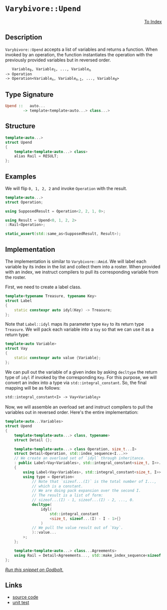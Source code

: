 <!-- Copyright 2024 Feng Mofan
SPDX-License-Identifier: Apache-2.0 -->

# `Varybivore::Upend`

<p style='text-align: right;'><a href="../../../index.md#list-modifications-7">To Index</a></p>

## Description

`Varybivore::Upend` accepts a list of variables and returns a function.
When invoked by an operation, the function instantiates the operation with the previously provided variables but in reversed order.

<pre><code>   Variable<sub>0</sub>, Variable<sub>1</sub>, ..., Variable<sub>n</sub>
-> Operation
-> Operation&lt;Variable<sub>n</sub>, Variable<sub>n-1</sub>, ..., Variable<sub>0</sub>&gt;</code></pre>

## Type Signature

```Haskell
Upend ::   auto...
        -> template<template<auto...> class...>
```

## Structure

```C++
template<auto...>
struct Upend
{
    template<template<auto...> class>
    alias Rail = RESULT;
};
```

## Examples

We will flip `0, 1, 2, 2` and invoke `Operation` with the result.

```C++
template<auto...>
struct Operation;

using SupposedResult = Operation<2, 2, 1, 0>;

using Result = Upend<0, 1, 2, 2>
::Rail<Operation>;

static_assert(std::same_as<SupposedResult, Result>);
```

## Implementation

The implementation is similar to `Varybivore::Amid`.
We will label each variable by its index in the list and collect them into a roster.
When provided with an index, we instruct compilers to pull its corresponding variable from the roster.

First, we need to create a label class.

```C++
template<typename Treasure, typename Key>
struct Label
{ 
    static constexpr auto idyl(Key) -> Treasure;
};
```

Note that `Label::idyl` maps its parameter type `Key` to its return type `Treasure`. We will pack each variable into a `Vay` so that we can use it as a return type:

```C++
template<auto Variable>
struct Vay
{
    static constexpr auto value {Variable};
};
```

We can pull out the variable of a given index by asking `decltype` the return type of `idyl` if invoked by the corresponding `Key`.
For this purpose, we will convert an index into a type via `std::integral_constant`.
So, the final mapping will be as follows:

<pre><code>std::integral_constant&lt;I&gt; -> Vay&lt;Variable<sub>I</sub>&gt;</code></pre>

Now, we will assemble an overload set and instruct compilers to pull the variables out in reversed order. Here's the entire implementation:

```C++
template<auto...Variables>
struct Upend
{
    template<template<auto...> class, typename>
    struct Detail {};

    template<template<auto...> class Operation, size_t...I>
    struct Detail<Operation, std::index_sequence<I...>>
    // We create an overload set of `idyl` through inheritance.
    : public Label<Vay<Variables>, std::integral_constant<size_t, I>>...
    {
        using Label<Vay<Variables>, std::integral_constant<size_t, I>>::idyl...;
        using type = Operation<
            // Note that `sizeof...(I)` is the total number of I...,
            // which is a constant.
            // We are doing pack expansion over the second I.
            // The result is a list of form:
            // sizeof...(I) - 1, sizeof...(I) - 2, ..., 0. 
            decltype(
                idyl(
                    std::integral_constant
                    <size_t, sizeof...(I) - I - 1>{}
                )
            // We pull the value result out of `Vay`.
            )::value...
        >;
    };

    template<template<auto...> class...Agreements>
    using Rail = Detail<Agreements..., std::make_index_sequence<sizeof...(Variables)>>::type;
};
```

[*Run this snippet on Godbolt.*](https://godbolt.org/#z:OYLghAFBqd5QCxAYwPYBMCmBRdBLAF1QCcAaPECAMzwBtMA7AQwFtMQByARg9KtQYEAysib0QXACx8BBAKoBnTAAUAHpwAMvAFYTStJg1DIApACYAQuYukl9ZATwDKjdAGFUtAK4sGIAMykrgAyeAyYAHI%2BAEaYxBLSAA6oCoRODB7evgGkyamOAqHhUSyx8VK2mPYFDEIETMQEmT5%2BgXaYDul1DQRFkTFxCbb1jc3ZbSO9Yf2lg1IAlLaoXsTI7Bzm/mHI3lgA1Cb%2Bbl6OtIQAnofYJhoAgpvbu5gHR8gKBOhYVFc393cEmBYiQMAMObgI50SjFYzwAKsRMEwFCtMKQ9hCocw2HsANKYS7%2Ba53d7ELwOPbBJixWi/EwAdgsBzuexZe3eTEcyD2aAY70wqkSxD2TBOqD2eHQ51oEDx53mewAtFc9vDEciEYcrHd6QARTW0/6A4EczBgkVEPYANQaeCp9B%2BxIIpPJAFkBKgiAxLtqGb9WWz6pzuQI%2BQKheaxQA3MReZ70izW4i26L2ul6/xa%2B5p/Xaw1AkGmo4RgB0pcTyfoCgdtxJZIIezkmPQtN9zNZAPzJrBHeNoKLotLxeVOyRCjRGOhbGr/tr5J1mHqdAOvuzGYNt39PYL3aN2/7REHw4MCgUewA8lDiBz0mjUgAvTAAfQIg4AktPWbP6/PFzSjhe4mvARbw%2BEAQDCLBVEfJQAEdYwYNYwVfQ9CQ/FkAHp0L2AB1Z5kARE1hQYPZUEjOJaFQJh0DZBcSKoA4ADYNAlKUTCY9EEGIZZgAQcUGAQOJCEMNYhzbFkQD2RIvBTPAuUpakwTdBgPQEAk3HLO1MCrQkQPQMCwgBYAr1oR8eXZQQwXvJ8CDRd9UMJQ8xOXTN/X9LxUiMCkqSqRT3U9NSNJTLSrl0/TBEwIyxFMkN6gso4rOfWyfkJfTJVoFCXNcll3LCYB0UhON/B1c9LyAhgwT9LLXMwvYIg9Z4CAQDlGI0KzUCoQcIFfeY2I0cVT0ahqPTEPYGAGIV2r2ZDS1ISqqtZGqAHcEFk3i8FPJhg15WKXzm%2Ba9hq3DhQRPZ0FQXLJKYZAAGs9n5RJDFSAQSLIoVBponlqOQvb5pq2EBL2BFkVoet1uFPYzneOi9n4YgWBAH6qpqtqOtLLr5QVPYuFvPAH3azrusVPYzDRQc0Q0YsmQ3faWSwHYJwgRGaZY6UmZpz9QPA8LIpMsydrZ9mXjcBKbLZXHMHxtHCcx18ia4H4Vz1JzBZ65Wkawo6pNoWgOOeaNvGeIGvBBkiTmh3qlJUr1etE6mafmMD9djRy7dc5LMpZXUcz%2BV2ty7I4/b7NwS1LI9R0HW4jMwQFGAIbSiVdnLPIAJSYJdDmKn807/NxI4RGPBAUMmAz0kAWCYa6nwg/loMwODGEQ%2BLxcl4sIECysevs7AwInb2vbXXNbnQgAqUex/H9DfhH0fYWwIRYTHye7mn8eJ/XB4EKeIWeTWRI4%2BrX5A8LYOB1D1DHWdesAKvGo%2B7uJO8qELxEjyTB0GTrTjfrDOSsA2%2BjhJsTNE2M9gaHduuB%2BewP7A2/kVBsTYwQaGAWiQBZhqxgVTnQME18yrgMHuyTkj5RxxAIBAd4pcFAwiIdpNwT8X4pDftAr%2BaImEgyuJ3CwHBFi0E4AAVl4H4DgWhSCoE4G4aw1g2TLFWHGMw/geCkAIJoLhixrogF4WYYsvCACc/heEMV4f4eRvCAAcZhJAaGkDwjgkheDwy4BoJBgjhGiI4LwBQIAkFKKEVw0gcBYAwEQCAZYBApI2QoBANAQI6BxAiDCTgqgTEMQVAxSQexgDIC5FIYsZheBv0ICQCUeh%2BCCBEGIdgFQSnyCUGoZRpBdDY0WleRInAeDcL4QIuprizwnDCdDRJyTUnpMyVjSQOS9gQA8NE%2BgQpNhcHmLwbxWhFgQCQFExIMSyARPWZskAwApAkxoCDOIHiIDRDqdEMIDRzitN4Jc5gxBzhnmiNoDo3iFFRLYIIM8DBaA3J8aQLA0QvDAGDtrDx3BeBYHLkYcQAL8AIk6GRCFwj%2BQdBOOsBRBkqh1LONEK8jyPBYDqU6PA8NIWkFetEBh84YXADOEYZRiwqAGGAAoS0eBMCLQAoIhRVSyniEqbIRQKh1AAoafoQwxgJGWH0HgaIHjICLFQHvdIEKFTkIzqYSw1gzAuNekmLAiqICLHaJ0ZwEBXBjD8NjEI0wShlD0HkNIAhrVOpSC6hgfQHVzEqNULokw3XYzNTUbojRvXjT0OyUYngWhRsmBG2Y5RTXSLWBIdpHB%2BGkGcbwVxewBkpLSRkrJYyzATNwAU2Zcj5mLKZYsASVFBgmtIGoyQ/hiy6LpBYyQ5imIaH0do/QnBbGkHhvI4sDEuAMRMdokxU7eGSC4Do/wDFs1dM4O4zxiimV%2BMCas4JvSTjkEoDsmZcS2CcAaCwSMdIFSbRHJ5Lg2jixcGLKi/ARBDXFNkAKip0gqkitqeKkAJMmlMBaZCjNWac0iM4D00JZtJpXpvXe7kBhH3PtfX1SZqBplxAOHIswCzt0%2BJWWs3DGyZnHsiRR3ZyHb0Pv2dohxfA6AAmIKc85AL7nXNuaQHjjznmvIcHxz5scfl/LqUCkFYLaAQoUdCqVcLhEIreXgZFdS0XIAxXx7F1jhF4oJecIl6xhGkvJQoqlNLARKdyjullTA2Ucq5Tyvj/LRCCv/cKmpYrhG6BJuh6VOrZV4uNcq1VIZOAao%2BFqmVFg9W5oNRKLS8BTVVDUxaq1sbsi2oYOgRNjrsbOpqEG3IHqagFd9SGgNPRSvVYEGGqYxRI3BsDdlm1wweiVeTUsFYab5lDszZ0gFeb6OocY1jTDb7y0fpIAR%2BRxGlkqNIA2rA8Rm3WJHWO59li6Q6LpHSfwPbJCpOxjB1xm6vE7v8UEkJYTqOntifEjgV6hksAUJGLkkYn3FgLO8PJs2v3Y3c%2BUoYAGfN1N0IEMDEG2mDeg%2Bujg8G%2BlIbhm9j7X2ft/frDhvDVajGLeu%2BRvHD3aMzJAJ9l%2Bj5vvaMfNjohaP/1sZOZQLjwiBP/IURzoTbzRO4a%2BQQCT/yVOYGBaCsQcm%2BOKdhaZqFeBEWOA0wCrTOmKV6dxfKozJmSVJgs7wKzShaW2cZaRvgrL2Wcu5ZiNzP6PN/pkIIQDvmdA5ECygOLcqFWpZERF3knB0LkPd8F%2BL%2Bq4iGpS0qv1GW/CWry6Vu1zWk3uvyOkUrxX0jdajel81tQ2tZA6/V3PXX7Utc6zG/P8bi%2BJ8KymvrFSoPDZcZwY6LB0efb2DT37JooYQArZ%2B%2BbNaSPLPrYiNblAM1bZA8%2BoxvDeGWIcRoIxdJp1rpGxu2wW6lvzFUSASQdJiwWNSUdhi07F17e0au6x/hG%2B5vX1vjNuTV9N7cUP5br0np%2BEkEAA%3D)

## Links

- [source code](../../../../conceptrodon/descend/varybivore/upend.hpp)
- [unit test](../../../../tests/unit/metafunctions/varybivore/upend.test.hpp)
